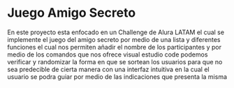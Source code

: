 <h1> Juego Amigo Secreto</h1>
<p>En este proyecto esta enfocado en un Challenge de Alura LATAM el cual se implemente el juego del amigo secreto por medio de una lista y diferentes funciones el cual nos permiten añadir el nombre de los participantes y por medio de los comandos que nos ofrece visual estudio code podemos verificar y randomizar la forma en que se sortean los usuarios para que no sea predecible de cierta manera con una interfaz intuitiva en la cual el usuario se podra guiar por medio de las indicaciones que presenta la misma </p>
